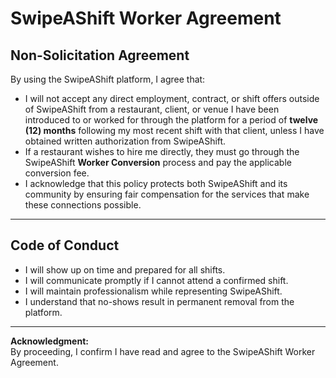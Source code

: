 # SwipeAShift Worker Agreement

## Non-Solicitation Agreement
By using the SwipeAShift platform, I agree that:
- I will not accept any direct employment, contract, or shift offers outside of SwipeAShift from a restaurant, client, or venue I have been introduced to or worked for through the platform for a period of **twelve (12) months** following my most recent shift with that client, unless I have obtained written authorization from SwipeAShift.  
- If a restaurant wishes to hire me directly, they must go through the SwipeAShift **Worker Conversion** process and pay the applicable conversion fee.  
- I acknowledge that this policy protects both SwipeAShift and its community by ensuring fair compensation for the services that make these connections possible.

---

## Code of Conduct
- I will show up on time and prepared for all shifts.  
- I will communicate promptly if I cannot attend a confirmed shift.  
- I will maintain professionalism while representing SwipeAShift.  
- I understand that no-shows result in permanent removal from the platform.

---

**Acknowledgment:**  
By proceeding, I confirm I have read and agree to the SwipeAShift Worker Agreement.